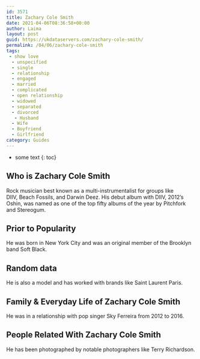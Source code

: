 ```yaml
---
id: 3571
title: Zachary Cole Smith
date: 2021-04-06T08:36:58+00:00
author: Laima
layout: post
guid: https://ukdataservers.com/zachary-cole-smith/
permalink: /04/06/zachary-cole-smith
tags:
 - show love
  - unspecified
  - single
  - relationship
  - engaged
  - married
  - complicated
  - open relationship
  - widowed
  - separated
  - divorced
   - Husband
  - Wife
  - Boyfriend
  - Girlfriend
category: Guides
---
```


* some text
{: toc}


## Who is Zachary Cole Smith
                  
                  
                  
Rock musician best known as a multi-instrumentalist for groups like DIIV, Beach Fossils, and Darwin Deez. His debut album with DIIV, 2012&#8217;s Oshin, was named as one of the top fifty albums of the year by Pitchfork and Stereogum.
                  
              
            
              
            
                
                
                
## Prior to Popularity
                  
                  
                  
He was born in New York City and was an original member of the Brooklyn band Soft Black.
                  
              
            
              
            
                
                
                
## Random data
                  
                  
                  
He is also a model and has worked with brands like Saint Laurent Paris.
                  
              
            
              
            
                
                
                
## Family & Everyday Life of Zachary Cole Smith
                  
                  
                  
He was in a relationship with pop singer Sky Ferreira from 2012 to 2016.
                  
              
            
              
            
                
                
                
## People Related With Zachary Cole Smith
                  
                  
                  
He has been photographed by notable photographers like Terry Richardson.
                  
              
            
              
            
                
              
            
              
              
            
            
              
            
          
          
          